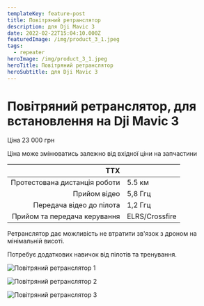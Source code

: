 ```yaml
---
templateKey: feature-post
title: Повітряний ретранслятор
description: для Dji Mavic 3
date: 2022-02-22T15:04:10.000Z
featuredImage: /img/product_3_1.jpeg
tags:
  - repeater
heroImage: /img/product_3_1.jpeg
heroTitle: Повітряний ретранслятор
heroSubtitle: для Dji Mavic 3
---
```

# Повітряний ретранслятор, для встановлення на Dji Mavic 3

Ціна 23 000 грн

Ціна може змінюватись залежно від вхідної ціни на запчастини

| ТТХ                             |                 |
| ----:                           | :----           |
| Протестована дистанція роботи   | 5.5 км          |
| Прийом відео                    | 5,8 Ггц         |
| Передача відео до пілота        | 1,2 Ггц         |
| Прийом та передача керування    | ELRS/Crossfire  |

Ретранслятор дає можливість не втратити зв'язок з дроном на мінімальній висоті.

Потребує додаткових навичок від пілотів та тренування.

![Повітряний ретранслятор 1](/img/product_3_1.jpeg)

![Повітряний ретранслятор 2](/img/product_3_2.jpeg)

![Повітряний ретранслятор 3](/img/product_3_3.jpeg)
